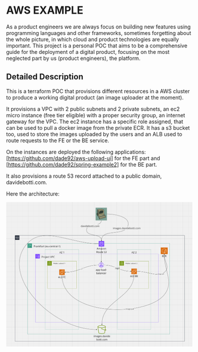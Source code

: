 # AWS EXAMPLE

As a product engineers we are always focus on building new features using programming languages and
other frameworks, sometimes forgetting about the whole picture, in which cloud and product technologies
are equally important.
This project is a personal POC that aims to be a comprehensive guide for the deployment
of a digital product, focusing on the most neglected part by us (product engineers), the platform.

## Detailed Description

This is a terraform POC that provisions different resources in a AWS cluster to produce
a working digital product (an image uploader at the moment).

It provisions a VPC with 2 public subnets and 2 private subnets, an ec2 micro instance 
(free tier eligible) with a proper security group, an internet gateway for the VPC.
The ec2 instance has a specific role assigned, that can be used 
to pull a docker image from the private ECR.
It has a s3 bucket too, used to store the images uploaded by the users and an ALB used 
to route requests to the FE or the BE service.

On the instances are deployed the following applications: 
[https://github.com/dade92/aws-upload-ui]  for the FE part and 
[https://github.com/dade92/spring-example2]  for the BE part.

It also provisions a route 53 record attached to a public domain, davidebotti.com.

Here the architecture:

![Alt text](architecture.png)